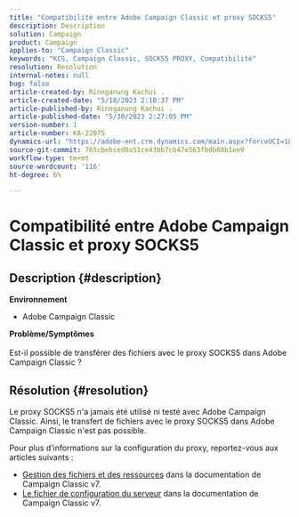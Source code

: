 ```yaml
---
title: "Compatibilité entre Adobe Campaign Classic et proxy SOCKS5"
description: Description
solution: Campaign
product: Campaign
applies-to: "Campaign Classic"
keywords: "KCS, Campaign Classic, SOCKS5 PROXY, Compatibilité"
resolution: Resolution
internal-notes: null
bug: false
article-created-by: Rinnganung Kachui .
article-created-date: "5/18/2023 2:10:37 PM"
article-published-by: Rinnganung Kachui .
article-published-date: "5/30/2023 2:27:05 PM"
version-number: 1
article-number: KA-22075
dynamics-url: "https://adobe-ent.crm.dynamics.com/main.aspx?forceUCI=1&pagetype=entityrecord&etn=knowledgearticle&id=b10cebbe-85f5-ed11-8848-6045bd0063aa"
source-git-commit: 765cbebced0a51ce43bb7cb47e563fbdb68b1ee9
workflow-type: tm+mt
source-wordcount: '116'
ht-degree: 6%

---
```


# Compatibilité entre Adobe Campaign Classic et proxy SOCKS5

## Description {#description}

<b>Environnement</b>
- Adobe Campaign Classic

<b>Problème/Symptômes</b><br><br>Est-il possible de transférer des fichiers avec le proxy SOCKS5 dans Adobe Campaign Classic ?<br>

## Résolution {#resolution}


Le proxy SOCKS5 n&#39;a jamais été utilisé ni testé avec Adobe Campaign Classic. Ainsi, le transfert de fichiers avec le proxy SOCKS5 dans Adobe Campaign Classic n&#39;est pas possible.

Pour plus d’informations sur la configuration du proxy, reportez-vous aux articles suivants :

- [Gestion des fichiers et des ressources](https://experienceleague.adobe.com/docs/campaign-classic/using/installing-campaign-classic/additional-configurations/file-res-management.html) dans la documentation de Campaign Classic v7.
- [Le fichier de configuration du serveur](https://experienceleague.adobe.com/docs/campaign-classic/using/installing-campaign-classic/appendices/the-server-configuration-file.html) dans la documentation de Campaign Classic v7.

